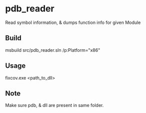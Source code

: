 # pdb_reader
Read symbol information, &amp; dumps function info for given Module

## Build
msbuild src/pdb_reader.sln /p:Platform="x86"

## Usage
fixcov.exe <path_to_dll>

## Note
Make sure pdb, & dll are present in same folder.

